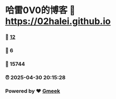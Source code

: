 # 哈雷0V0的博客 :link: https://02halei.github.io 
### :page_facing_up: [12](https://02halei.github.io/tag.html) 
### :speech_balloon: 6 
### :hibiscus: 15744 
### :alarm_clock: 2025-04-30 20:15:28 
### Powered by :heart: [Gmeek](https://github.com/Meekdai/Gmeek)
